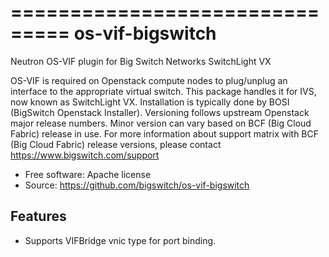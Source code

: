 ===============================
os-vif-bigswitch
===============================

Neutron OS-VIF plugin for Big Switch Networks SwitchLight VX

OS-VIF is required on Openstack compute nodes to plug/unplug an interface
to the appropriate virtual switch. This package handles it for IVS, now known
as SwitchLight VX.
Installation is typically done by BOSI (BigSwitch Openstack Installer).
Versioning follows upstream Openstack major release numbers. Minor version can
vary based on BCF (Big Cloud Fabric) release in use.
For more information about support matrix with BCF (Big Cloud Fabric) release
versions, please contact https://www.bigswitch.com/support

* Free software: Apache license
* Source: https://github.com/bigswitch/os-vif-bigswitch

Features
--------

* Supports VIFBridge vnic type for port binding.
